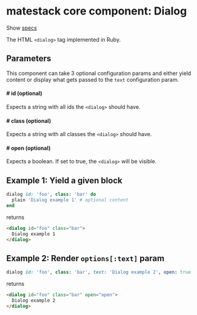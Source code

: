 # matestack core component: Dialog

Show [specs](/spec/usage/components/dialog_spec.rb)

The HTML `<dialog>` tag implemented in Ruby.

## Parameters

This component can take 3 optional configuration params and either yield content or display what gets passed to the `text` configuration param.

#### # id (optional)
Expects a string with all ids the `<dialog>` should have.

#### # class (optional)
Expects a string with all classes the `<dialog>` should have.

#### # open (optional)
Expects a boolean. If set to true, the `<dialog>` will be visible.

## Example 1: Yield a given block

```ruby
dialog id: 'foo', class: 'bar' do
  plain 'Dialog example 1' # optional content
end
```

returns

```html
<dialog id="foo" class="bar">
  Dialog example 1
</dialog>
```

## Example 2: Render `options[:text]` param

```ruby
dialog id: 'foo', class: 'bar', text: 'Dialog example 2', open: true
```

returns

```html
<dialog id="foo" class="bar" open="open">
  Dialog example 2
</dialog>
```
